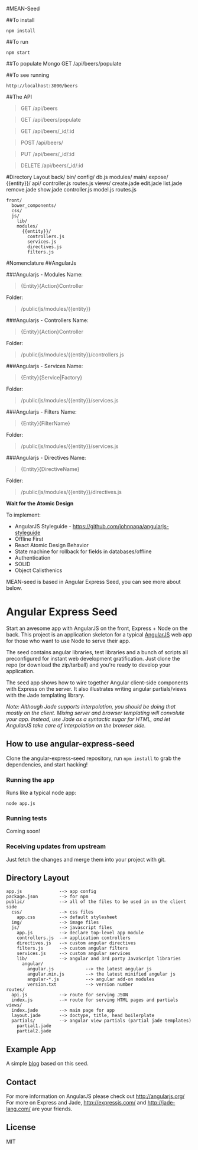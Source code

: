 #MEAN-Seed

##To install

    npm install

##To run

    npm start

##To populate Mongo
    GET /api/beers/populate

##To see running

    http://localhost:3000/beers

##The API

> GET /api/beers

> GET /api/beers/populate

> GET /api/beers/\_id/:id

> POST /api/beers/

> PUT /api/beers/\_id/:id

> DELETE /api/beers/\_id/:id


#Directory Layout
    back/
      bin/
      config/
        db.js
      modules/
        main/
        expose/
        {{entity}}/
          api/
            controller.js
            routes.js
          views/
            create.jade
            edit.jade
            list.jade
            remove.jade
            show.jade
          controller.js
          model.js
          routes.js

    front/
      bower_components/
      css/
      js/
        lib/
        modules/
          {{entity}}/
            controllers.js
            services.js
            directives.js
            filters.js


#Nomenclature
##AngularJs

###Angularjs - Modules
Name:
>{Entity}{Action}Controller

Folder:
>/public/js/modules/{{entity}}

###Angularjs - Controllers
Name:
>{Entity}{Action}Controller

Folder:
>/public/js/modules/{{entity}}/controllers.js

###Angularjs - Services
Name:
>{Entity}{Service|Factory}

Folder:
>/public/js/modules/{{entity}}/services.js

###Angularjs - Filters
Name:
>{Entity}{FilterName}

Folder:
>/public/js/modules/{{entity}}/services.js

###Angularjs - Directives
Name:
>{Entity}{DirectiveName}

Folder:
>/public/js/modules/{{entity}}/directives.js


**Wait for the Atomic Design**

To implement:

- AngularJS Styleguide - https://github.com/johnpapa/angularjs-styleguide
- Offline First
- React Atomic Design Behavior
- State machine for rollback for fields in databases/offline
- Authentication
- SOLID
- Object Calisthenics


MEAN-seed is based in Angular Express Seed, you can see more about below.

# Angular Express Seed

Start an awesome app with AngularJS on the front, Express + Node on the back. This project is an
application skeleton for a typical [AngularJS](http://angularjs.org/) web app for those who want
to use Node to serve their app.

The seed contains angular libraries, test libraries and a bunch of scripts all preconfigured for
instant web development gratification. Just clone the repo (or download the zip/tarball) and
you're ready to develop your application.

The seed app shows how to wire together Angular client-side components with Express on the server.
It also illustrates writing angular partials/views with the Jade templating library.

_Note: Although Jade supports interpolation, you should be doing that mostly on the client. Mixing
server and browser templating will convolute your app. Instead, use Jade as a syntactic sugar for
HTML, and let AngularJS take care of interpolation on the browser side._

## How to use angular-express-seed

Clone the angular-express-seed repository, run `npm install` to grab the dependencies, and start hacking!

### Running the app

Runs like a typical node app:

    node app.js

### Running tests

Coming soon!

### Receiving updates from upstream

Just fetch the changes and merge them into your project with git.


## Directory Layout
    
    app.js              --> app config
    package.json        --> for npm
    public/             --> all of the files to be used in on the client side
      css/              --> css files
        app.css         --> default stylesheet
      img/              --> image files
      js/               --> javascript files
        app.js          --> declare top-level app module
        controllers.js  --> application controllers
        directives.js   --> custom angular directives
        filters.js      --> custom angular filters
        services.js     --> custom angular services
        lib/            --> angular and 3rd party JavaScript libraries
          angular/
            angular.js            --> the latest angular js
            angular.min.js        --> the latest minified angular js
            angular-*.js          --> angular add-on modules
            version.txt           --> version number
    routes/
      api.js            --> route for serving JSON
      index.js          --> route for serving HTML pages and partials
    views/
      index.jade        --> main page for app
      layout.jade       --> doctype, title, head boilerplate
      partials/         --> angular view partials (partial jade templates)
        partial1.jade
        partial2.jade



## Example App

A simple [blog](https://github.com/btford/angular-express-blog) based on this seed.


## Contact

For more information on AngularJS please check out http://angularjs.org/
For more on Express and Jade, http://expressjs.com/ and http://jade-lang.com/ are
your friends.

## License
MIT





